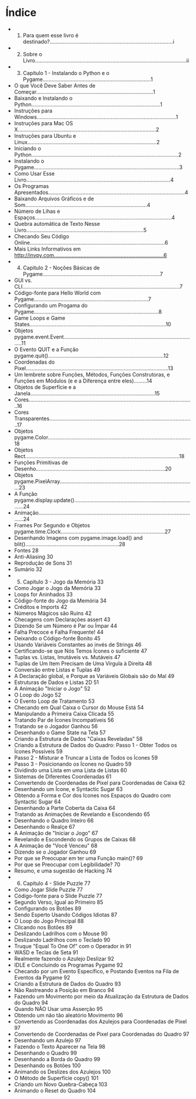 ﻿# Índice

+ 1) Para quem esse livro é destinado?...................................................................................i
+ 2) Sobre o Livro......................................................................................................ii
+ 3) Capítulo 1 - Instalando o Python e o Pygame.........................................................................1
+ O que Você Deve Saber Antes de Começar...............................................................................1
+ Baixando e Instalando o Python.......................................................................................1
+ Instruções para Windows..............................................................................................1
+ Instruções para Mac OS X.............................................................................................2
+ Instruções para Ubuntu e Linux.......................................................................................2
+ Iniciando o Python...................................................................................................2
+ Instalando o Pygame..................................................................................................3
+ Como Usar Esse Livro.................................................................................................4
+ Os Programas Apresentados............................................................................................4
+ Baixando Arquivos Gráficos e de Som..................................................................................4
+ Número de Lihas e Espaços............................................................................................4
+ Quebra automática de Texto Nesse Livro...............................................................................5
+ Checando Seu Código Online...........................................................................................6
+ Mais Links Informativos em http://invpy.com..........................................................................6
+ 4) Capítulo 2 - Noções Básicas de Pygame...............................................................................7
+ GUI vs. CLI..........................................................................................................7
+ Código-fonte para Hello World com Pygame.............................................................................7
+ Configurando um Progama do Pygame....................................................................................8
+ Game Loops e Game States............................................................................................10
+ Objetos pygame.event.Event..........................................................................................11
+ O Evento QUIT e a Função pygame.quit()..............................................................................12
+ Coordenadas do Pixel................................................................................................13
+ Um lembrete sobre Funções, Métodos, Funções Construtoras, e Funções em Módulos (e e a Diferença entre eles).........14
+ Objetos de Superfície e a Janela....................................................................................15
+ Cores...............................................................................................................16
+ Cores Transparentes.................................................................................................17
+ Objetos pygame.Color................................................................................................18
+ Objetos Rect........................................................................................................18
+ Funções Primitivas de Desenho.......................................................................................20
+ Objetos pygame.PixelArray...........................................................................................23
+ A Função pygame.display.update()....................................................................................24
+ Animação............................................................................................................24
+ Frames Por Segundo e Objetos pygame.time.Clock......................................................................27
+ Desenhando Imagens com pygame.image.load() and blit()...............................................................28
+ Fontes																28
+ Anti-Aliasing															30
+ Reprodução de Sons														31
+ Sumário																32
+ 5) Capítulo 3 - Jogo da Memória														33
+ Como Jogar o Jogo da Memória													33
+ Loops for Aninhados														33
+ Código-fonte do Jogo da Memória													34
+ Créditos e Imports														42
+ Números Mágicos são Ruins													42
+ Checagens com Declarações assert												43
+ Dizendo Se um Número é Par ou Ímpar												44
+ Falha Precoce e Falha Frequente!												44
+ Deixando o Código-fonte Bonito													45
+ Usando Variáveis Constantes ao invés de Strings											46
+ Certificando-se que Nós Temos Ícones o suficiente										47
+ Tuplas vs. Listas, Imutáveis vs. Mutáveis											47
+ Tuplas de Um Item Precisam de Uma Vírgula à Direita										48
+ Conversão entre Listas e Tuplas													49
+ A Declaração global, e Porque as Variáveis Globais são do Mal									49
+ Estruturas de Dados e Listas 2D													51
+ A Animação "Iniciar o Jogo"													52
+ O Loop do Jogo															52
+ O Evento Loop de Tratamento													53
+ Checando em Qual Caixa o Cursor do Mouse Está											54
+ Manipulando a Primeira Caixa Clicada												55
+ Tratando Par de Ícones Incompatíveis												56
+ Tratando se o Jogador Ganhou 													56
+ Desenhando o Game State na Tela													57
+ Criando a Estrutura de Dados "Caixas Reveladas"											58
+ Criando a Estrutura de Dados do Quadro: Passo 1 - Obter Todos os Ícones Possíveis						59
+ Passo 2 - Misturar e Truncar a Lista de Todos os Ícones										59
+ Passo 3 - Posicionando os Ícones no Quadro											59
+ Dividindo uma Lista em uma Lista de Listas											60
+ Sistemas de Diferentes Coordenadas												61
+ Convertendo de Coordenadas de Pixel para Coordenadas de Caixa									62
+ Desenhando um Ícone, e Syntactic Sugar												63
+ Obtendo a Forma e Cor dos Icones nos Espaços do Quadro com Syntactic Sugar							64
+ Desenhando a Parte Coberta da Caixa												64
+ Tratando as Animações de Revelando e Escondendo											65
+ Desenhando o Quadro Inteiro													66
+ Desenhando o Realçe														67
+ A Animação de "Iniciar o Jogo"													67
+ Revelando e Escondendo os Grupos de Caixas											68
+ A Animação de "Você Venceu"													68
+ Dizendo se o Jogador Ganhou													69
+ Por que se Preocupar em ter uma Função main()?											69
+ Por que se Preocupar com Legibilidade?												70
+ Resumo, e uma sugestão de Hacking												74
+ 6) Capítulo 4 - Slide Puzzle														77
+ Como Jogar Slide Puzzle														77
+ Código-fonte para o Slide Puzzle												77
+ Segundo Verso, Igual ao Primeiro												85
+ Configurando os Botões 														89
+ Sendo Esperto Usando Códigos Idiotas												87
+ O Loop do Jogo Principal													88
+ Clicando nos Botões														89
+ Deslizando Ladrilhos com o Mouse												90
+ Deslizando Ladrilhos com o Teclado												90
+ Truque "Equal To One Of" com o Operador in											91
+ WASD e Teclas de Seta														91
+ Realmente fazendo o Azulejo Deslizar												92
+ IDLE e Concluindo os Programas Pygame												92
+ Checando por um Evento Específico, e Postando Eventos na Fila de Eventos da Pygame						92
+ Criando a Estrutura de Dados do Quadro												93
+ Não Rastreando a Posição em Branco												94
+ Fazendo um Movimento por meio da Atualização da Estrutura de Dados do Quadro							94
+ Quando NÃO Usar uma Asserção													95
+ Obtendo um não tão aleatório Movimento												96
+ Convertendo as Coordenadas dos Azulejos para Coordenadas de Pixel								97
+ Convertendo de Coordenadas de Pixel para Coordenadas do Quadro									97
+ Desenhando um Azulejo														97
+ Fazendo o Texto Aparecer na Tela												98
+ Desenhando o Quadro														99
+ Desenhando a Borda do Quadro													99
+ Desenhando os Botões														100
+ Animando os Deslizes dos Azulejos												100
+ O Método de Superfície copy()													101
+ Criando um Novo Quebra-Cabeça													103
+ Animando o Reset do Quadro													104